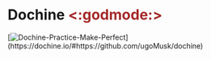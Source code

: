 # Dochine <span style = "color:brown"> <:godmode:> </span>
[![Dochine-Practice-Make-Perfect](https://img.shields.io/badge/Dochine--Practice--Make--Perfect%20(let\'s%20do%20this%20guys!)-blue?logo="D")](https://dochine.io/#https://github.com/ugoMusk/dochine)